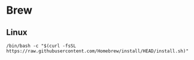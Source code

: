 # Brew

## Linux
```
/bin/bash -c "$(curl -fsSL https://raw.githubusercontent.com/Homebrew/install/HEAD/install.sh)"
```
